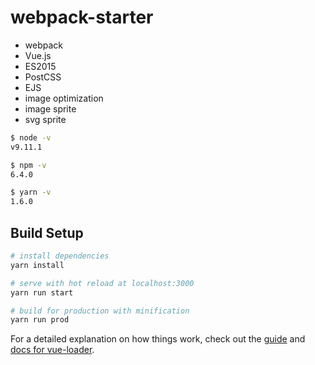 # webpack-starter

+ webpack  
+ Vue.js  
+ ES2015  
+ PostCSS  
+ EJS  
+ image optimization  
+ image sprite  
+ svg sprite  

```sh
$ node -v
v9.11.1

$ npm -v
6.4.0

$ yarn -v
1.6.0
```

## Build Setup

``` bash
# install dependencies
yarn install

# serve with hot reload at localhost:3000
yarn run start

# build for production with minification
yarn run prod
```

For a detailed explanation on how things work, check out the [guide](http://vuejs-templates.github.io/webpack/) and [docs for vue-loader](http://vuejs.github.io/vue-loader).
